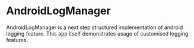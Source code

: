 AndroidLogManager
=================

AndroidLogManager is a next step structured implementation of android logging feature. This app itself demonstrates usage of customised logging features.